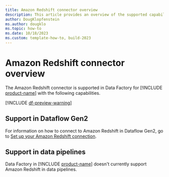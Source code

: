 ```yaml
---
title: Amazon Redshift connector overview
description: This article provides an overview of the supported capabilities of the Amazon Redshift connector.
author: DougKlopfenstein
ms.author: dougklo
ms.topic: how-to
ms.date: 10/18/2023
ms.custom: template-how-to, build-2023
---
```


# Amazon Redshift connector overview

The Amazon Redshift connector is supported in Data Factory for [!INCLUDE [product-name](../includes/product-name.md)] with the following capabilities.

[!INCLUDE [df-preview-warning](includes/data-factory-preview-warning.md)]

## Support in Dataflow Gen2

For information on how to connect to Amazon Redshift in Dataflow Gen2, go to [Set up your Amazon Redshift connection](connector-amazon-redshift.md).

## Support in data pipelines

Data Factory in [!INCLUDE [product-name](../includes/product-name.md)] doesn't currently support Amazon Redshift in data pipelines.
